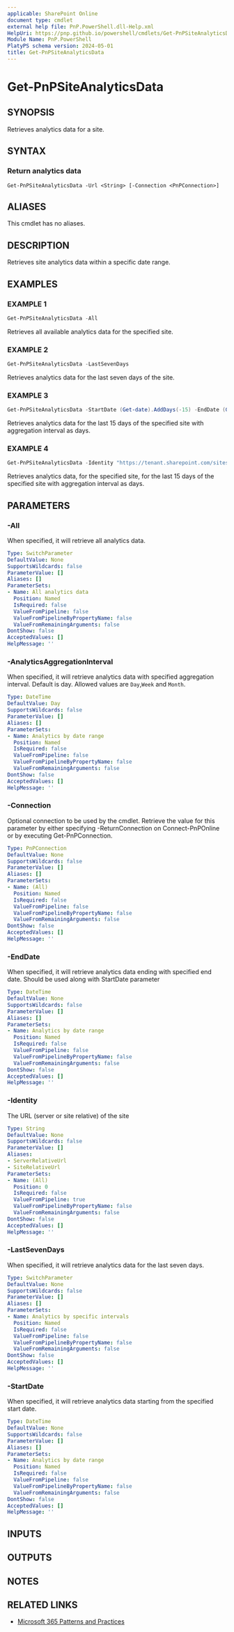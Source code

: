 ```yaml
---
applicable: SharePoint Online
document type: cmdlet
external help file: PnP.PowerShell.dll-Help.xml
HelpUri: https://pnp.github.io/powershell/cmdlets/Get-PnPSiteAnalyticsData.html
Module Name: PnP.PowerShell
PlatyPS schema version: 2024-05-01
title: Get-PnPSiteAnalyticsData
---
```


# Get-PnPSiteAnalyticsData

## SYNOPSIS

Retrieves analytics data for a site.

## SYNTAX

### Return analytics data

```
Get-PnPSiteAnalyticsData -Url <String> [-Connection <PnPConnection>]
```

## ALIASES

This cmdlet has no aliases.

## DESCRIPTION

Retrieves site analytics data within a specific date range.

## EXAMPLES

### EXAMPLE 1

```powershell
Get-PnPSiteAnalyticsData -All
```

Retrieves all available analytics data for the specified site.

### EXAMPLE 2

```powershell
Get-PnPSiteAnalyticsData -LastSevenDays
```

Retrieves analytics data for the last seven days of the site.

### EXAMPLE 3

```powershell
Get-PnPSiteAnalyticsData -StartDate (Get-date).AddDays(-15) -EndDate (Get-date) -AnalyticsAggregationInterval Day
```

Retrieves analytics data for the last 15 days of the specified site with aggregation interval as days.

### EXAMPLE 4

```powershell
Get-PnPSiteAnalyticsData -Identity "https://tenant.sharepoint.com/sites/mysite" -StartDate (Get-date).AddDays(-15) -EndDate (Get-date) -AnalyticsAggregationInterval Day
```

Retrieves analytics data, for the specified site, for the last 15 days of the specified site with aggregation interval as days.

## PARAMETERS

### -All

When specified, it will retrieve all analytics data.

```yaml
Type: SwitchParameter
DefaultValue: None
SupportsWildcards: false
ParameterValue: []
Aliases: []
ParameterSets:
- Name: All analytics data
  Position: Named
  IsRequired: false
  ValueFromPipeline: false
  ValueFromPipelineByPropertyName: false
  ValueFromRemainingArguments: false
DontShow: false
AcceptedValues: []
HelpMessage: ''
```

### -AnalyticsAggregationInterval

When specified, it will retrieve analytics data with specified aggregation interval. Default is day.
Allowed values are `Day`,`Week` and `Month`.

```yaml
Type: DateTime
DefaultValue: Day
SupportsWildcards: false
ParameterValue: []
Aliases: []
ParameterSets:
- Name: Analytics by date range
  Position: Named
  IsRequired: false
  ValueFromPipeline: false
  ValueFromPipelineByPropertyName: false
  ValueFromRemainingArguments: false
DontShow: false
AcceptedValues: []
HelpMessage: ''
```

### -Connection

Optional connection to be used by the cmdlet. Retrieve the value for this parameter by either specifying -ReturnConnection on Connect-PnPOnline or by executing Get-PnPConnection.

```yaml
Type: PnPConnection
DefaultValue: None
SupportsWildcards: false
ParameterValue: []
Aliases: []
ParameterSets:
- Name: (All)
  Position: Named
  IsRequired: false
  ValueFromPipeline: false
  ValueFromPipelineByPropertyName: false
  ValueFromRemainingArguments: false
DontShow: false
AcceptedValues: []
HelpMessage: ''
```

### -EndDate

When specified, it will retrieve analytics data ending with specified end date. Should be used along with StartDate parameter

```yaml
Type: DateTime
DefaultValue: None
SupportsWildcards: false
ParameterValue: []
Aliases: []
ParameterSets:
- Name: Analytics by date range
  Position: Named
  IsRequired: false
  ValueFromPipeline: false
  ValueFromPipelineByPropertyName: false
  ValueFromRemainingArguments: false
DontShow: false
AcceptedValues: []
HelpMessage: ''
```

### -Identity

The URL (server or site relative) of the site

```yaml
Type: String
DefaultValue: None
SupportsWildcards: false
ParameterValue: []
Aliases:
- ServerRelativeUrl
- SiteRelativeUrl
ParameterSets:
- Name: (All)
  Position: 0
  IsRequired: false
  ValueFromPipeline: true
  ValueFromPipelineByPropertyName: false
  ValueFromRemainingArguments: false
DontShow: false
AcceptedValues: []
HelpMessage: ''
```

### -LastSevenDays

When specified, it will retrieve analytics data for the last seven days.

```yaml
Type: SwitchParameter
DefaultValue: None
SupportsWildcards: false
ParameterValue: []
Aliases: []
ParameterSets:
- Name: Analytics by specific intervals
  Position: Named
  IsRequired: false
  ValueFromPipeline: false
  ValueFromPipelineByPropertyName: false
  ValueFromRemainingArguments: false
DontShow: false
AcceptedValues: []
HelpMessage: ''
```

### -StartDate

When specified, it will retrieve analytics data starting from the specified start date.

```yaml
Type: DateTime
DefaultValue: None
SupportsWildcards: false
ParameterValue: []
Aliases: []
ParameterSets:
- Name: Analytics by date range
  Position: Named
  IsRequired: false
  ValueFromPipeline: false
  ValueFromPipelineByPropertyName: false
  ValueFromRemainingArguments: false
DontShow: false
AcceptedValues: []
HelpMessage: ''
```

## INPUTS

## OUTPUTS

## NOTES

## RELATED LINKS

- [Microsoft 365 Patterns and Practices](https://aka.ms/m365pnp)
